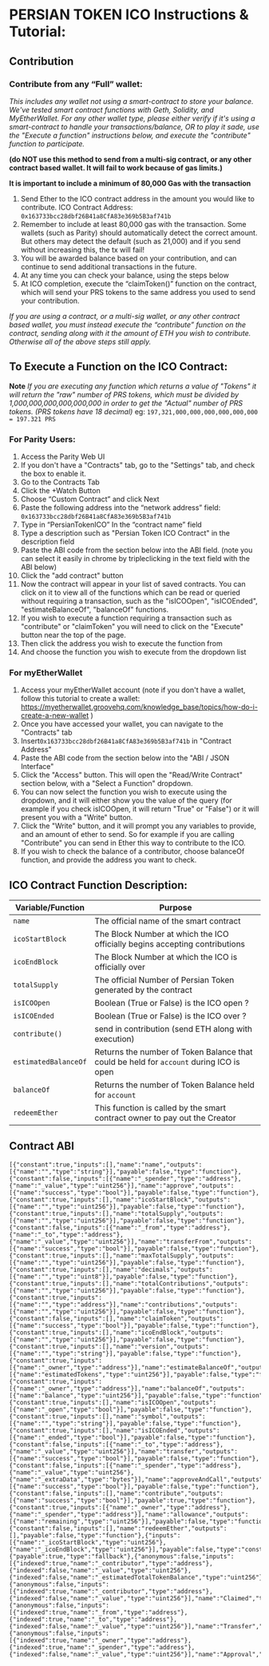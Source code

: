 # PERSIAN TOKEN ICO Instructions & Tutorial:
## Contribution
### Contribute from any “Full” wallet:
*This includes any wallet not using a smart-contract to store your balance. We've tested smart contract functions with Geth, Solidity, and MyEtherWallet. For any other wallet type, please either verify if it's using a smart-contract to handle your transactions/balance, OR to play it sade, use the "Execute a function" instructions below, and execute the "contribute" function to participate.*

**(do NOT use this method to send from a multi-sig contract, or any other contract based wallet. It will fail to work because of gas limits.)**

**It is important to include a minimum of 80,000 Gas with the transaction**
1. Send Ether to the ICO contract address in the amount you would like to contribute.
ICO Contract Address: `0x163733bcc28dbf26B41a8CfA83e369b5B3af741b`
2. Remember to include at least 80,000 gas with the transaction. Some wallets (such as Parity) should automatically detect the correct amount. But others may detect the default (such as 21,000) and if you send without increasing this, the tx will fail!
2. You will be awarded balance based on your contribution, and can continue to send additional transactions in the future.
3. At any time you can check your balance, using the steps below
4. At ICO completion, execute the “claimToken()” function on the contract, which will send your PRS tokens to the same address you used to send your contribution.

*If you are using a contract, or a multi-sig wallet, or any other contract based wallet, you must instead execute the “contribute” function on the contract, sending along with it the amount of ETH you wish to contribute. Otherwise all of the above steps still apply.*

## To Execute a Function on the ICO Contract:
**Note** *If you are executing any function which returns a value of "Tokens" it will return the "raw" number of PRS tokens, which must be divided by 1,000,000,000,000,000,000 in order to get the "Actual" number of PRS tokens. (PRS tokens have 18 decimal)*
eg: `197,321,000,000,000,000,000,000 = 197.321 PRS`
### For Parity Users:
1. Access the Parity Web UI
2. If you don't have a "Contracts" tab, go to the "Settings" tab, and check the box to enable it.
3. Go to the Contracts Tab
4. Click the +Watch Button
5. Choose “Custom Contract” and click Next
6. Paste the following address into the “network address” field: `0x163733bcc28dbf26B41a8CfA83e369b5B3af741b`
7. Type in “PersianTokenICO” In the “contract name” field
8. Type a description such as "Persian Token ICO Contract" in the description field
9. Paste the ABI code from the section below into the ABI field. (note you can select it easily in chrome by tripleclicking in the text field with the ABI below)
10. Click the "add contract" button
11. Now the contract will appear in your list of saved contracts. You can click on it to view all of the functions which can be read or queried without requiring a transaction, such as the "isICOOpen", "isICOEnded", "estimateBalanceOf", "balanceOf" functions.
12. If you wish to execute a function requiring a transaction such as "contribute" or "claimToken" you will need to click on the "Execute" button near the top of the page.
13. Then click the address you wish to execute the function from
14. And choose the function you wish to execute from the dropdown list

### For myEtherWallet 
1. Access your myEtherWallet account (note if you don't have a wallet, follow this tutorial to create a wallet: https://myetherwallet.groovehq.com/knowledge_base/topics/how-do-i-create-a-new-wallet )
2. Once you have accessed your wallet, you can navigate to the "Contracts" tab
3. Insert`0x163733bcc28dbf26B41a8CfA83e369b5B3af741b` in "Contract Address"
4. Paste the ABI code from the section below into the "ABI / JSON Interface"
5. Click the "Access" button. This will open the "Read/Write Contract" section below, with a "Select a Function" dropdown.
6. You can now select the function you wish to execute using the dropdown, and it will either show you the value of the query (for example if you check isICOOpen, it will return "True" or "False") or it will present you with a "Write" button.
7. Click the "Write" button, and it will prompt you any variables to provide, and an amount of ether to send. So for example if you are calling "Contribute" you can send in Ether this way to contribute to the ICO. 
8. If you wish to check the balance of a contributor, choose balanceOf function, and provide the address you want to check.

## ICO Contract Function Description:
Variable/Function | Purpose
--- | ---
`name` | The official name of the smart contract
`icoStartBlock` | The Block Number at which the ICO officially begins accepting contributions
`icoEndBlock` | The Block Number at which the ICO is officially over
`totalSupply` | The official Number of Persian Token generated by the contract
`isICOOpen` | Boolean (True or False) is the ICO open ?
`isICOEnded` | Boolean (True or False) is the ICO over ?
`contribute()` | send in contribution (send ETH along with execution)
`estimatedBalanceOf` | Returns the number of Token Balance that could be held for `account` during ICO is open
`balanceOf` | Returns the number of Token Balance held for `account`
`redeemEther` | This function is called by the smart contract owner to pay out the Creator

## Contract ABI
```
[{"constant":true,"inputs":[],"name":"name","outputs":[{"name":"","type":"string"}],"payable":false,"type":"function"},{"constant":false,"inputs":[{"name":"_spender","type":"address"},{"name":"_value","type":"uint256"}],"name":"approve","outputs":[{"name":"success","type":"bool"}],"payable":false,"type":"function"},{"constant":true,"inputs":[],"name":"icoStartBlock","outputs":[{"name":"","type":"uint256"}],"payable":false,"type":"function"},{"constant":true,"inputs":[],"name":"totalSupply","outputs":[{"name":"","type":"uint256"}],"payable":false,"type":"function"},{"constant":false,"inputs":[{"name":"_from","type":"address"},{"name":"_to","type":"address"},{"name":"_value","type":"uint256"}],"name":"transferFrom","outputs":[{"name":"success","type":"bool"}],"payable":false,"type":"function"},{"constant":true,"inputs":[],"name":"maxTotalSupply","outputs":[{"name":"","type":"uint256"}],"payable":false,"type":"function"},{"constant":true,"inputs":[],"name":"decimals","outputs":[{"name":"","type":"uint8"}],"payable":false,"type":"function"},{"constant":true,"inputs":[],"name":"totalContributions","outputs":[{"name":"","type":"uint256"}],"payable":false,"type":"function"},{"constant":true,"inputs":[{"name":"","type":"address"}],"name":"contributions","outputs":[{"name":"","type":"uint256"}],"payable":false,"type":"function"},{"constant":false,"inputs":[],"name":"claimToken","outputs":[{"name":"success","type":"bool"}],"payable":false,"type":"function"},{"constant":true,"inputs":[],"name":"icoEndBlock","outputs":[{"name":"","type":"uint256"}],"payable":false,"type":"function"},{"constant":true,"inputs":[],"name":"version","outputs":[{"name":"","type":"string"}],"payable":false,"type":"function"},{"constant":true,"inputs":[{"name":"_owner","type":"address"}],"name":"estimateBalanceOf","outputs":[{"name":"estimatedTokens","type":"uint256"}],"payable":false,"type":"function"},{"constant":true,"inputs":[{"name":"_owner","type":"address"}],"name":"balanceOf","outputs":[{"name":"balance","type":"uint256"}],"payable":false,"type":"function"},{"constant":true,"inputs":[],"name":"isICOOpen","outputs":[{"name":"_open","type":"bool"}],"payable":false,"type":"function"},{"constant":true,"inputs":[],"name":"symbol","outputs":[{"name":"","type":"string"}],"payable":false,"type":"function"},{"constant":true,"inputs":[],"name":"isICOEnded","outputs":[{"name":"_ended","type":"bool"}],"payable":false,"type":"function"},{"constant":false,"inputs":[{"name":"_to","type":"address"},{"name":"_value","type":"uint256"}],"name":"transfer","outputs":[{"name":"success","type":"bool"}],"payable":false,"type":"function"},{"constant":false,"inputs":[{"name":"_spender","type":"address"},{"name":"_value","type":"uint256"},{"name":"_extraData","type":"bytes"}],"name":"approveAndCall","outputs":[{"name":"success","type":"bool"}],"payable":false,"type":"function"},{"constant":false,"inputs":[],"name":"contribute","outputs":[{"name":"success","type":"bool"}],"payable":true,"type":"function"},{"constant":true,"inputs":[{"name":"_owner","type":"address"},{"name":"_spender","type":"address"}],"name":"allowance","outputs":[{"name":"remaining","type":"uint256"}],"payable":false,"type":"function"},{"constant":false,"inputs":[],"name":"redeemEther","outputs":[],"payable":false,"type":"function"},{"inputs":[{"name":"_icoStartBlock","type":"uint256"},{"name":"_icoEndBlock","type":"uint256"}],"payable":false,"type":"constructor"},{"payable":true,"type":"fallback"},{"anonymous":false,"inputs":[{"indexed":true,"name":"_contributor","type":"address"},{"indexed":false,"name":"_value","type":"uint256"},{"indexed":false,"name":"_estimatedTotalTokenBalance","type":"uint256"}],"name":"Contributed","type":"event"},{"anonymous":false,"inputs":[{"indexed":true,"name":"_contributor","type":"address"},{"indexed":false,"name":"_value","type":"uint256"}],"name":"Claimed","type":"event"},{"anonymous":false,"inputs":[{"indexed":true,"name":"_from","type":"address"},{"indexed":true,"name":"_to","type":"address"},{"indexed":false,"name":"_value","type":"uint256"}],"name":"Transfer","type":"event"},{"anonymous":false,"inputs":[{"indexed":true,"name":"_owner","type":"address"},{"indexed":true,"name":"_spender","type":"address"},{"indexed":false,"name":"_value","type":"uint256"}],"name":"Approval","type":"event"}]
```
